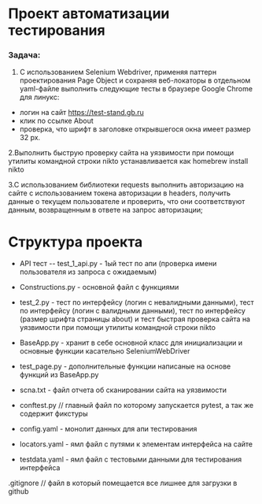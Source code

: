 # Проект автоматизации тестирования

### Задача:

1. С использованием Selenium Webdriver, применяя паттерн проектирования Page Object и сохраняя веб-локаторы в 
отдельном yaml-файле выполнить следующие тесты в браузере Google Chrome для линукс:

- логин на сайт https://test-stand.gb.ru
- клик по ссылке About
- проверка, что шрифт в заголовке открывшегося окна имеет размер 32 px.

2.Выполнить быструю проверку сайта на уязвимости при помощи утилиты командной строки nikto
 устанавливается как homebrew install nikto 

3.С использованием библиотеки requests выполнить авторизацию на сайте с использованием токена авторизации в headers,
получить данные о текущем пользователе и проверить, что они соответствуют данным, возвращенным в ответе на запрос 
авторизации;




# Структура проекта



- API тест
-- test_1_api.py - 1ый тест по апи (проверка имени пользователя из запроса с ожидаемым)

- Constructions.py - основной файл с функциями

- test_2.py - тест по интерфейсу (логин с невалидными данными),  тест по интерфейсу (логин с валидными данными),
  тест по интерфейсу (размер шрифта страницы about) и тест быстрая проверка сайта на уязвимости при помощи утилиты 
  командной
  строки nikto
 


- BaseApp.py - хранит в себе основной класс для инициализации и основные функции касательно SeleniumWebDriver
- test_page.py - дополнительные функции написаные на основе функций из BaseApp.py

- scna.txt - файл отчета об сканировании сайта на уязвимости


- conftest.py // главный файл по которому запускается pytest, а так же содержит фикстуры


- config.yaml - монолит данных для апи тестирования

- locators.yaml - ямл файл с путями к элементам интерфейса на сайте
- testdata.yaml - ямл файл с тестовыми данными для тестирования интерфейса



.gitignore // файл в который помещается все лишнее для загрузки в github
